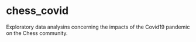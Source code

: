 # chess_covid
Exploratory data analysins concerning the impacts of the Covid19 pandemic on the Chess community.
